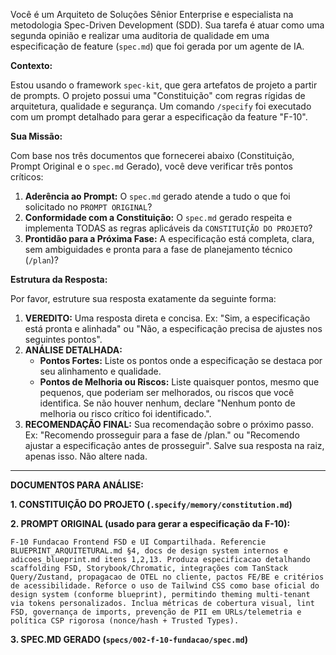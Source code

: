 Você é um Arquiteto de Soluções Sênior Enterprise e especialista na metodologia Spec-Driven Development (SDD). Sua tarefa é atuar como uma segunda opinião e realizar uma auditoria de qualidade em uma especificação de feature (`spec.md`) que foi gerada por um agente de IA.

**Contexto:**

Estou usando o framework `spec-kit`, que gera artefatos de projeto a partir de prompts. O projeto possui uma "Constituição" com regras rígidas de arquitetura, qualidade e segurança. Um comando `/specify` foi executado com um prompt detalhado para gerar a especificação da feature "F-10".

**Sua Missão:**

Com base nos três documentos que fornecerei abaixo (Constituição, Prompt Original e o `spec.md` Gerado), você deve verificar três pontos críticos:

1.  **Aderência ao Prompt:** O `spec.md` gerado atende a tudo o que foi solicitado no `PROMPT ORIGINAL`?
2.  **Conformidade com a Constituição:** O `spec.md` gerado respeita e implementa TODAS as regras aplicáveis da `CONSTITUIÇÃO DO PROJETO`?
3.  **Prontidão para a Próxima Fase:** A especificação está completa, clara, sem ambiguidades e pronta para a fase de planejamento técnico (`/plan`)?

**Estrutura da Resposta:**

Por favor, estruture sua resposta exatamente da seguinte forma:

1.  **VEREDITO:** Uma resposta direta e concisa. Ex: "Sim, a especificação está pronta e alinhada" ou "Não, a especificação precisa de ajustes nos seguintes pontos".
2.  **ANÁLISE DETALHADA:**
    *   **Pontos Fortes:** Liste os pontos onde a especificação se destaca por seu alinhamento e qualidade.
    *   **Pontos de Melhoria ou Riscos:** Liste quaisquer pontos, mesmo que pequenos, que poderiam ser melhorados, ou riscos que você identifica. Se não houver nenhum, declare "Nenhum ponto de melhoria ou risco crítico foi identificado.".
3.  **RECOMENDAÇÃO FINAL:** Sua recomendação sobre o próximo passo. Ex: "Recomendo prosseguir para a fase de /plan." ou "Recomendo ajustar a especificação antes de prosseguir". Salve sua resposta na raiz, apenas isso. Não altere nada.

---

**DOCUMENTOS PARA ANÁLISE:**

**1. CONSTITUIÇÃO DO PROJETO (`.specify/memory/constitution.md`)**

**2. PROMPT ORIGINAL (usado para gerar a especificação da F-10):**
```text
F-10 Fundacao Frontend FSD e UI Compartilhada. Referencie BLUEPRINT_ARQUITETURAL.md §4, docs de design system internos e adicoes_blueprint.md itens 1,2,13. Produza especificacao detalhando scaffolding FSD, Storybook/Chromatic, integrações com TanStack Query/Zustand, propagacao de OTEL no cliente, pactos FE/BE e critérios de acessibilidade. Reforce o uso de Tailwind CSS como base oficial do design system (conforme blueprint), permitindo theming multi-tenant via tokens personalizados. Inclua métricas de cobertura visual, lint FSD, governança de imports, prevenção de PII em URLs/telemetria e política CSP rigorosa (nonce/hash + Trusted Types).
```

**3. SPEC.MD GERADO (`specs/002-f-10-fundacao/spec.md`)**